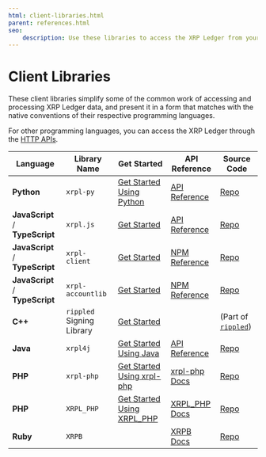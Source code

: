 ```yaml
---
html: client-libraries.html
parent: references.html
seo:
    description: Use these libraries to access the XRP Ledger from your programming language of choice.
---
```

# Client Libraries

These client libraries simplify some of the common work of accessing and processing XRP Ledger data, and present it in a form that matches with the native conventions of their respective programming languages.

For other programming languages, you can access the XRP Ledger through the [HTTP APIs](http-websocket-apis/index.md).

| Language                        | Library Name              | Get Started                                                                                  | API Reference                                                     | Source Code                                              |
|---------------------------------|---------------------------|----------------------------------------------------------------------------------------------|-------------------------------------------------------------------|----------------------------------------------------------|
| **Python**                      | `xrpl-py`                 | [Get Started Using Python](../tutorials/python/build-apps/get-started.md)                    | [API Reference](https://xrpl-py.readthedocs.io/)                  | [Repo](https://github.com/XRPLF/xrpl-py)                 |
| **JavaScript** / **TypeScript** | `xrpl.js`                 | [Get Started](../tutorials/javascript/build-apps/get-started.md)                             | [API Reference](https://js.xrpl.org/)                             | [Repo](https://github.com/XRPLF/xrpl.js)                 |
| **JavaScript** / **TypeScript** | `xrpl-client`             | [Get Started](https://jsfiddle.net/WietseWind/35az6p1b/)                                     | [NPM Reference](https://www.npmjs.com/package/xrpl-client)        | [Repo](https://github.com/XRPL-Labs/xrpl-client)         |
| **JavaScript** / **TypeScript** | `xrpl-accountlib`         | [Get Started](https://jsfiddle.net/WietseWind/gkefpnu0/)                                     | [NPM Reference](https://www.npmjs.com/package/xrpl-accountlib)    | [Repo](https://github.com/WietseWind/xrpl-accountlib)    |
| **C++**                         | `rippled` Signing Library | [Get Started](https://github.com/XRPLF/rippled/tree/develop/Builds/linux#signing-library)    |                                                                   | (Part of [`rippled`](https://github.com/XRPLF/rippled/)) |
| **Java**                        | `xrpl4j`                  | [Get Started Using Java](../tutorials/java/build-apps/get-started.md)                        | [API Reference](https://javadoc.io/doc/org.xrpl/)                 | [Repo](https://github.com/XRPLF/xrpl4j)                  |
| **PHP**                         | `xrpl-php`                | [Get Started Using xrpl-php](../tutorials/php/ecourty_xrpl-php/index.md)                     | [xrpl-php Docs](https://github.com/EdouardCourty/xrpl-php#readme) | [Repo](https://github.com/EdouardCourty/xrpl-php)        |
| **PHP**                         | `XRPL_PHP`                | [Get Started Using XRPL_PHP](../tutorials/php/hardcastle_xrpl_php/build-apps/get-started.md) | [XRPL_PHP Docs](https://alexanderbuzz.github.io/xrpl-php-docs/)   | [Repo](https://github.com/AlexanderBuzz/xrpl-php)        |
| **Ruby**                        | `XRPB`                    |                                                                                              | [XRPB Docs](https://www.rubydoc.info/gems/xrbp)                   | [Repo](https://github.com/DevNullProd/XRBP)              |
